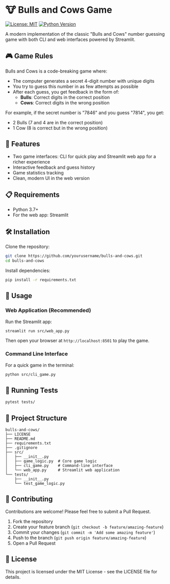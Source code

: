 # 🐮 Bulls and Cows Game

[![License: MIT](https://img.shields.io/badge/License-MIT-yellow.svg)](https://opensource.org/licenses/MIT)
[![Python Version](https://img.shields.io/badge/python-3.7%2B-blue)]()

A modern implementation of the classic "Bulls and Cows" number guessing game with both CLI and web interfaces powered by Streamlit.

## 🎮 Game Rules

Bulls and Cows is a code-breaking game where:

- The computer generates a secret 4-digit number with unique digits
- You try to guess this number in as few attempts as possible
- After each guess, you get feedback in the form of:
  - **Bulls**: Correct digits in the correct position
  - **Cows**: Correct digits in the wrong position

For example, if the secret number is "7846" and you guess "7814", you get:
- 2 Bulls (7 and 4 are in the correct position)
- 1 Cow (8 is correct but in the wrong position)

## 🚀 Features

- Two game interfaces: CLI for quick play and Streamlit web app for a richer experience
- Interactive feedback and guess history
- Game statistics tracking
- Clean, modern UI in the web version

## 📋 Requirements

- Python 3.7+
- For the web app: Streamlit

## 🛠️ Installation

Clone the repository:
```bash
git clone https://github.com/yourusername/bulls-and-cows.git
cd bulls-and-cows
```

Install dependencies:
```bash
pip install -r requirements.txt
```

## 🎯 Usage

### Web Application (Recommended)

Run the Streamlit app:
```bash
streamlit run src/web_app.py
```

Then open your browser at `http://localhost:8501` to play the game.

### Command Line Interface

For a quick game in the terminal:
```bash
python src/cli_game.py
```

## 🧪 Running Tests

```bash
pytest tests/
```

## 📝 Project Structure

```
bulls-and-cows/
├── LICENSE
├── README.md
├── requirements.txt
├── .gitignore
├── src/
│   ├── __init__.py
│   ├── game_logic.py  # Core game logic
│   ├── cli_game.py    # Command-line interface
│   └── web_app.py     # Streamlit web application
└── tests/
    ├── __init__.py
    └── test_game_logic.py
```

## 🤝 Contributing

Contributions are welcome! Please feel free to submit a Pull Request.

1. Fork the repository
2. Create your feature branch (`git checkout -b feature/amazing-feature`)
3. Commit your changes (`git commit -m 'Add some amazing feature'`)
4. Push to the branch (`git push origin feature/amazing-feature`)
5. Open a Pull Request

## 📄 License

This project is licensed under the MIT License - see the LICENSE file for details.